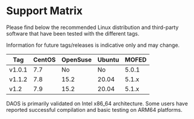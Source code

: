 # Support Matrix

Please find below the recommended Linux distribution and third-party software
that have been tested with the different tags.

Information for future tags/releases is indicative only and may change.

| **Tag** | CentOS | OpenSuse | Ubuntu | MOFED |
|---------|--------|----------|--------|-------|
| v1.0.1  |  7.7   |    No    |   No   | 5.0.1 |
| v1.1.2  |  7.8   |   15.2   |  20.04 | 5.1.x |
| v1.2    |  7.9   |   15.2   |  20.04 | 5.1.x |

DAOS is primarily validated on Intel x86_64 architecture. 
Some users have reported successful compilation and basic testing 
on ARM64 platforms.
